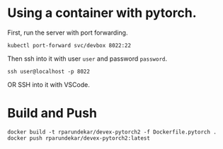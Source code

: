 # Using a container with pytorch.
First, run the server with port forwarding.
```
kubectl port-forward svc/devbox 8022:22
```

Then ssh into it with user `user` and password `password`.
```
ssh user@localhost -p 8022
```

OR SSH into it with VSCode.

# Build and Push
```
docker build -t rparundekar/devex-pytorch2 -f Dockerfile.pytorch .
docker push rparundekar/devex-pytorch2:latest
```


